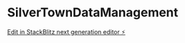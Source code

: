 # SilverTownDataManagement

[Edit in StackBlitz next generation editor ⚡️](https://stackblitz.com/~/github.com/VS3Zz/SilverTownDataManagement)